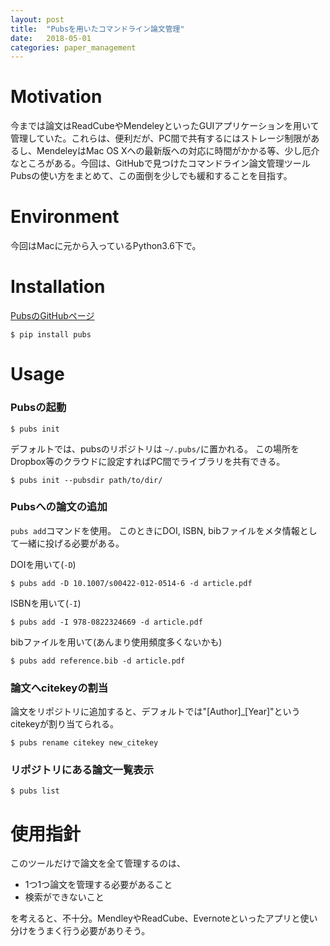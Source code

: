 ```yaml
---
layout: post
title:  "Pubsを用いたコマンドライン論文管理"
date:   2018-05-01
categories: paper_management
---
```


# Motivation

今までは論文はReadCubeやMendeleyといったGUIアプリケーションを用いて管理していた。これらは、便利だが、PC間で共有するにはストレージ制限があるし、MendeleyはMac OS Xへの最新版への対応に時間がかかる等、少し厄介なところがある。今回は、GitHubで見つけたコマンドライン論文管理ツールPubsの使い方をまとめて、この面倒を少しでも緩和することを目指す。


# Environment
今回はMacに元から入っているPython3.6下で。

# Installation
[PubsのGitHubページ](https://github.com/pubs/pubs)

```
$ pip install pubs
```

# Usage
### Pubsの起動

```
$ pubs init
```
デフォルトでは、pubsのリポジトリは `~/.pubs/`に置かれる。
この場所をDropbox等のクラウドに設定すればPC間でライブラリを共有できる。

```
$ pubs init --pubsdir path/to/dir/
```


### Pubsへの論文の追加
`pubs add`コマンドを使用。
このときにDOI, ISBN, bibファイルをメタ情報として一緒に投げる必要がある。

DOIを用いて(`-D`)

```
$ pubs add -D 10.1007/s00422-012-0514-6 -d article.pdf
```

ISBNを用いて(`-I`)

```
$ pubs add -I 978-0822324669 -d article.pdf
```


bibファイルを用いて(あんまり使用頻度多くないかも)

```
$ pubs add reference.bib -d article.pdf 
```


### 論文へcitekeyの割当
論文をリポジトリに追加すると、デフォルトでは"[Author]_[Year]"というcitekeyが割り当てられる。

```
$ pubs rename citekey new_citekey
```

### リポジトリにある論文一覧表示

```
$ pubs list
```


# 使用指針
このツールだけで論文を全て管理するのは、

- 1つ1つ論文を管理する必要があること
- 検索ができないこと

を考えると、不十分。MendleyやReadCube、Evernoteといったアプリと使い分けをうまく行う必要がありそう。

